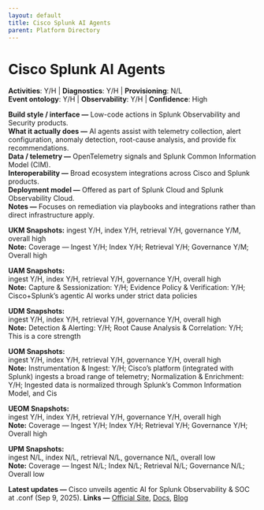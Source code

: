```yaml
---
layout: default
title: Cisco Splunk AI Agents
parent: Platform Directory
---
```


# Cisco Splunk AI Agents

**Activities**: Y/H | **Diagnostics**: Y/H | **Provisioning**: N/L  <br>
**Event ontology**: Y/H | **Observability**: Y/H | **Confidence**: High

**Build style / interface —** Low-code actions in Splunk Observability and Security products.  
**What it actually does —** AI agents assist with telemetry collection, alert configuration, anomaly detection, root-cause analysis, and provide fix recommendations.  
**Data / telemetry —** OpenTelemetry signals and Splunk Common Information Model (CIM).  
**Interoperability —** Broad ecosystem integrations across Cisco and Splunk products.  
**Deployment model —** Offered as part of Splunk Cloud and Splunk Observability Cloud.  
**Notes —** Focuses on remediation via playbooks and integrations rather than direct infrastructure apply.

**UKM Snapshots:** 
ingest Y/H, index Y/H, retrieval Y/H, governance Y/M, overall high  <br>
**Note:** Coverage — Ingest Y/H; Index Y/H; Retrieval Y/H; Governance Y/M; Overall high


**UAM Snapshots:**   
ingest Y/H, index Y/H, retrieval Y/H, governance Y/H, overall high  <br>
**Note:** Capture & Sessionization: Y/H; Evidence Policy & Verification: Y/H; Cisco+Splunk’s agentic AI works under strict data policies


**UDM Snapshots:**   
ingest Y/H, index Y/H, retrieval Y/H, governance Y/H, overall high  <br>
**Note:** Detection & Alerting: Y/H; Root Cause Analysis & Correlation: Y/H; This is a core strength


**UOM Snapshots:**   
ingest Y/H, index Y/H, retrieval Y/H, governance Y/H, overall high  <br>
**Note:** Instrumentation & Ingest: Y/H; Cisco’s platform (integrated with Splunk) ingests a broad range of telemetry; Normalization & Enrichment: Y/H; Ingested data is normalized through Splunk’s Common Information Model, and Cis


**UEOM Snapshots:**   
ingest Y/H, index Y/H, retrieval Y/H, governance Y/H, overall high  <br>
**Note:** Coverage — Ingest Y/H; Index Y/H; Retrieval Y/H; Governance Y/H; Overall high


**UPM Snapshots:**   
ingest N/L, index N/L, retrieval N/L, governance N/L, overall low  <br>
**Note:** Coverage — Ingest N/L; Index N/L; Retrieval N/L; Governance N/L; Overall low


**Latest updates —** Cisco unveils agentic AI for Splunk Observability & SOC at .conf (Sep 9, 2025).
**Links —** [Official Site](https://www.splunk.com/en_us/solutions/splunk-artificial-intelligence.html), [Docs](https://investor.cisco.com/news/news-details/2025/Cisco-Supercharges-Observability-with-Agentic-AI-for-Real-Time-Business-Insights/default.aspx), [Blog](https://www.splunk.com/en_us/newsroom/press-releases/2025/cisco-elevates-the-soc-with-agentic-ai-for-faster-threat-response-and-reduced-complexity.html)
